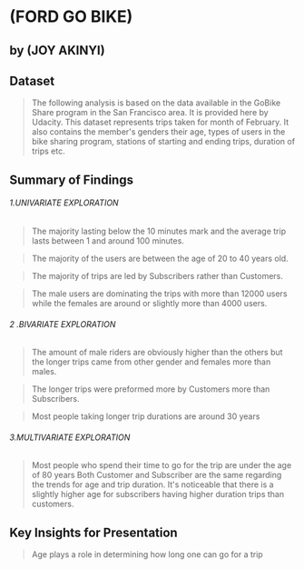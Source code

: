 # (FORD GO BIKE)
## by (JOY AKINYI)


## Dataset

> The following analysis is based on the data available in the GoBike Share program in the San Francisco area. It is provided here by Udacity. This dataset represents trips taken for month of February. It also contains the member's genders  their age, types of users in the bike sharing program, stations of starting and ending trips, duration of trips etc.


## Summary of Findings

###### 1.UNIVARIATE EXPLORATION
> The majority lasting below the 10 minutes mark and the average trip lasts between 1 and around 100 minutes.

> The majority of the users are between the age of 20 to 40 years old.

> The majority of trips are led by Subscribers rather than Customers.

> The male users are dominating the trips with more than 12000 users while the females are around or slightly more than 4000 users.

###### 2 .BIVARIATE EXPLORATION
> The amount of male riders are obviously higher than the others but the longer trips came from other gender and females more than males.

> The longer trips were preformed more by Customers more than Subscribers.

> Most people taking longer trip durations are around 30 years

###### 3.MULTIVARIATE EXPLORATION
> Most people who spend their time to go for the trip are under the age of 80 years
> Both Customer and Subscriber are the same regarding the trends for age and trip duration. It's noticeable that there is a slightly higher age for subscribers having higher duration trips than customers.


## Key Insights for Presentation

> Age plays a role in determining how long one can go for a trip